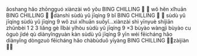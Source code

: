 ǎoshang hǎo zhōngguó xiànzài wǒ yǒu BING CHILLING 🥶
🍦 wǒ hěn xǐhuān BING CHILLING 🥶
🍦dànshì sùdù yǔ jīqíng 9 bǐ BING CHILLING 🥶
🍦 sùdù yǔ jīqíng sùdù yǔ jīqíng 9 wǒ zuì xǐhuān suǒyǐ…xiànzài shì yīnyuè shíjiān zhǔnbèi 
1 2 3 liǎng gè lǐbài yǐhòu sùdù yǔ jīqíng 9 ×3 bùyào wàngjì bùyào cu òguò jìdé qù diànyǐngyuàn 
kàn sùdù yǔ jīqíng 9 yīn wéi fēicháng hǎo diànyǐng dòngzuò fēicháng hǎo 
chàbùduō yīyàng BING CHILLING 🥶🍦zàijiàn 🥶🍦

<!---
ToyotaPrius9/ToyotaPrius9 is a ✨ special ✨ repository because its `README.md` (this file) appears on your GitHub profile.
You can click the Preview link to take a look at your changes.
--->

